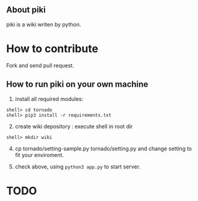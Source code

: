 ## About piki

piki is a wiki writen by python.

# How to contribute

Fork and send pull request.

## How to run piki on your own machine

1. install all required modules:

```
shell> cd tornado
shell> pip3 install -r requirements.txt
```

2. create wiki depository : execute shell in root dir

```
shell> mkdir wiki
```

4. cp tornado/setting-sample.py tornado/setting.py and change setting to fit your enviroment.

5. check above, using ``python3 app.py`` to start server.

# TODO
